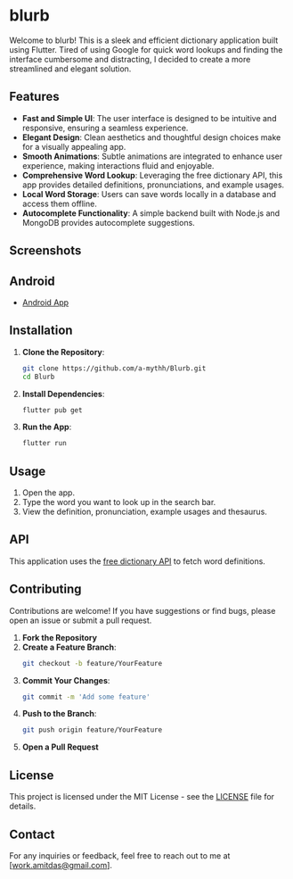 # blurb

Welcome to blurb! This is a sleek and efficient dictionary application built using Flutter. Tired of using Google for quick word lookups and finding the interface cumbersome and distracting, I decided to create a more streamlined and elegant solution.

## Features

- **Fast and Simple UI**: The user interface is designed to be intuitive and responsive, ensuring a seamless experience.
- **Elegant Design**: Clean aesthetics and thoughtful design choices make for a visually appealing app.
- **Smooth Animations**: Subtle animations are integrated to enhance user experience, making interactions fluid and enjoyable.
- **Comprehensive Word Lookup**: Leveraging the free dictionary API, this app provides detailed definitions, pronunciations, and example usages.
- **Local Word Storage**: Users can save words locally in a database and access them offline.
- **Autocomplete Functionality**: A simple backend built with Node.js and MongoDB provides autocomplete suggestions.

## Screenshots


## Android

- [Android App](https://github.com/a-mythh/Blurb/raw/main/installers/blurb.apk)


## Installation

1. **Clone the Repository**:
    ```bash
    git clone https://github.com/a-mythh/Blurb.git
    cd Blurb
    ```

2. **Install Dependencies**:
    ```bash
    flutter pub get
    ```

3. **Run the App**:
    ```bash
    flutter run
    ```

## Usage

1. Open the app.
2. Type the word you want to look up in the search bar.
3. View the definition, pronunciation, example usages and thesaurus.

## API

This application uses the [free dictionary API](https://github.com/meetDeveloper/freeDictionaryAPI) to fetch word definitions. 

## Contributing

Contributions are welcome! If you have suggestions or find bugs, please open an issue or submit a pull request.

1. **Fork the Repository**
2. **Create a Feature Branch**:
    ```bash
    git checkout -b feature/YourFeature
    ```
3. **Commit Your Changes**:
    ```bash
    git commit -m 'Add some feature'
    ```
4. **Push to the Branch**:
    ```bash
    git push origin feature/YourFeature
    ```
5. **Open a Pull Request**

## License

This project is licensed under the MIT License - see the [LICENSE](LICENSE) file for details.

## Contact

For any inquiries or feedback, feel free to reach out to me at [work.amitdas@gmail.com].
